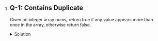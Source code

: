 1. ## Q-1: Contains Duplicate
   Given an integer array nums, return true if any value appears more than once in the array, otherwise return false.
   <details>  
   <summary>Solution</summary>  
   
   ## Approach 1:- BruteForce Approach
   
   ``` python
   def contains_duplicate(nums):  
    count = 0  

    for i in range(len(nums)):  
        for j in range(i + 1, len(nums)):  
            if nums[i] == nums[j]:  
                count += 1  
    if count >= 1:  
        return True  
    else:  
        return False  

    # Input: nums = [1, 2, 3, 3]  
    # Output: True  
  
   
   ```
   **Time Complexity:** O(n^2)  
   **Space Complexity:** O(1) 
   
   ## Explanation: 
   This is two-pointer approch in which pointer i iterate from index 0 to len(nums) and pointer j will iterate from index i+1 to len(num). we check if 
   nums[i]==nums[j]  to identify duplicate elements. if duplicate element exist then  count will increase by +1 and the function returns true if the count is greater than 0; otherwise, it returns false.

   
   ***
    ## Approach 2:- Hash Set Approach
   ``` python
   class Solution:
    def hasDuplicate(self, nums: List[int]) -> bool:
        num=set(nums)
        if len(num)<len(nums):
            return True
        else:
            return False
   
    # Input: nums = [1, 2, 3, 3]  
    # Output: True 
   ```
   **Time Complexity:** O(n)  
   **Space Complexity:** O(n)
    ## Explanation: 
   To reduce T(C), convert the list to a set because set only contains unique elements. After the conversion, check the length of both variable:
 if len(num)==len(nums) it means there is no duplicate and if len not equal then it means there exist duplicate element. The time complexity of 
 this approach is O(n) due to the list-to-set conversion.

</details> 
